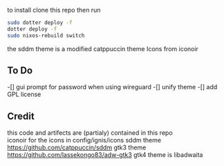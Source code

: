 
to install clone this repo then run 
```bash
sudo dotter deploy -f
dotter deploy -f
sudo nixos-rebuild switch
```
the sddm theme is a modified catppuccin theme
Icons from iconoir

## To Do
-[] gui prompt for password when using wireguard
-[] unify theme
-[] add GPL license 
## Credit
this code and artifects are (partialy) contained in this repo  
iconoir for the icons in config/ignis/icons
sddm theme https://github.com/catppuccin/sddm
gtk3 theme https://github.com/lassekongo83/adw-gtk3
gtk4 theme is libadwaita

